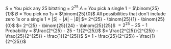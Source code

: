 $S$ = You pick any 25 bitstring = $2^{25}$
$A$ = You pick a single 1 = $\binom{25}{1}$
$B$ = You pick no 1s = $\binom{25}{0}$
All possibilities that don't include zero 1s or a single 1 = $|S| - |A| - |B|$
$= 2^{25} - \binom{25}{1} - \binom{25}{0}$
$= 2^{25} - \binom{25}{24} - \binom{25}{25}$
$= 2^{25} - 25 - 1$
Probability = $\frac{2^{25} - 25 - 1}{2^{25}}$
$= \frac{2^{25}}{2^{25}} - \frac{25}{2^{25}} - \frac{1}{2^{25}}$
$= 1 - \frac{25}{2^{25}} - \frac{1}{2^{25}}$
